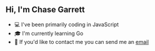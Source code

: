 ## Hi, I'm Chase Garrett

- :computer: I've been primarily coding in JavaScript
- :mortar_board: I'm currently learning Go
- :email: If you'd like to contact me you can send me an [email](mailto:chasegarrett@tutanota.com)
